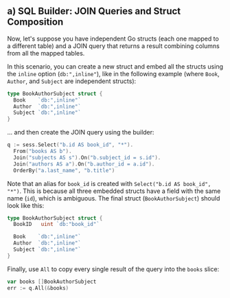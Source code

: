 ## a) SQL Builder: JOIN Queries and Struct Composition

Now, let's suppose you have independent Go structs (each one mapped to a
different table) and a JOIN query that returns a result combining columns from
all the mapped tables.

In this scenario, you can create a new struct and embed all the structs using
the `inline` option (`db:",inline"`), like in the following example (where
`Book`, `Author`, and `Subject` are independent structs):

```go
type BookAuthorSubject struct {
  Book    `db:",inline"`
  Author  `db:",inline"`
  Subject `db:",inline"`
}
```

... and then create the JOIN query using the builder:


```go
q := sess.Select("b.id AS book_id", "*").
  From("books AS b").
  Join("subjects AS s").On("b.subject_id = s.id").
  Join("authors AS a").On("b.author_id = a.id").
  OrderBy("a.last_name", "b.title")
```

Note that an alias for `book_id` is created with `Select("b.id AS book_id",
"*")`.  This is because all three embedded structs have a field with the same
name (`id`), which is ambiguous. The final struct (`BookAuthorSubject`) should
look like this:

```go
type BookAuthorSubject struct {
  BookID   uint `db:"book_id"`

  Book    `db:",inline"`
  Author  `db:",inline"`
  Subject `db:",inline"`
}
```

Finally, use `All` to copy every single result of the query into the `books`
slice:

```go
var books []BookAuthorSubject
err := q.All(&books)
```
